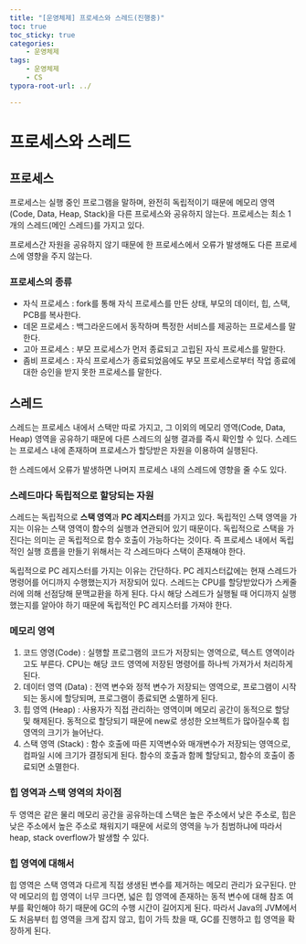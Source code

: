 ```yaml
---
title: "[운영체제] 프로세스와 스레드(진행중)"
toc: true
toc_sticky: true
categories: 
    - 운영체제
tags:
    - 운영체제
    - CS
typora-root-url: ../

---
```


# 프로세스와 스레드

## 프로세스

프로세스는 실행 중인 프로그램을 말하며, 완전히 독립적이기 때문에 메모리 영역(Code, Data, Heap, Stack)을 다른 프로세스와 공유하지 않는다. 프로세스는 최소 1개의 스레드(메인 스레드)를 가지고 있다.

프로세스간 자원을 공유하지 않기 때문에 한 프로세스에서 오류가 발생해도 다른 프로세스에 영향을 주지 않는다.

### 프로세스의 종류

- 자식 프로세스 : fork를 통해 자식 프로세스를 만든 상태, 부모의 데이터, 힙, 스택, PCB를 복사한다.
- 데몬 프로세스 : 백그라운드에서 동작하며 특정한 서비스를 제공하는 프로세스를 말한다.
- 고아 프로세스 : 부모 프로세스가 먼저 종료되고 고립된 자식 프로세스를 말한다.
- 좀비 프로세스 : 자식 프로세스가 종료되었음에도 부모 프로세스로부터 작업 종료에 대한 승인을 받지 못한 프로세스를 말한다.

## 스레드

스레드는 프로세스 내에서 스택만 따로 가지고, 그 이외의 메모리 영역(Code, Data, Heap) 영역을 공유하기 때문에 다른 스레드의 실행 결과를 즉시 확인할 수 있다. 스레드는 프로세스 내에 존재하며 프로세스가 할당받은 자원을 이용하여 실행된다.

한 스레드에서 오류가 발생하면 나머지 프로세스 내의 스레드에 영향을 줄 수도 있다.

### 스레드마다 독립적으로 할당되는 자원

스레드는 독립적으로 **스택 영역**과 **PC 레지스터**를 가지고 있다. 독립적인 스택 영역을 가지는 이유는 스택 영역이 함수의 실행과 연관되어 있기 때문이다. 독립적으로 스택을 가진다는 의미는 곧 독립적으로 함수 호출이 가능하다는 것이다. 즉 프로세스 내에서 독립적인 실행 흐름을 만들기 위해서는 각 스레드마다 스택이 존재해야 한다.

독립적으로 PC 레지스터를 가지는 이유는 간단하다. PC 레지스터값에는 현재 스레드가 명령어를 어디까지 수행했는지가 저장되어 있다. 스레드는 CPU를 할당받았다가 스케줄러에 의해 선점당해 문맥교환을 하게 된다. 다시 해당 스레드가 실행될 때 어디까지 실행했는지를 알아야 하기 때문에 독립적인 PC 레지스터를 가져야 한다.

### 메모리 영역

1. 코드 영영(Code) : 실행할 프로그램의 코드가 저장되는 영역으로, 텍스트 영역이라고도 부른다. CPU는 해당 코드 영역에 저장된 명령어를 하나씩 가져가서 처리하게 된다.
2. 데이터 영역 (Data) : 전역 변수와 정적 변수가 저장되는 영역으로, 프로그램이 시작되는 동시에 할당되며, 프로그램이 종료되면 소멸하게 된다.
3. 힙 영역 (Heap) : 사용자가 직접 관리하는 영역이며 메모리 공간이 동적으로 할당 및 해제된다. 동적으로 할당되기 때문에 new로 생성한 오브젝트가 많아질수록 힙 영역의 크기가 늘어난다.
4. 스택 영역 (Stack) : 함수 호출에 따른 지역변수와 매개변수가 저장되는 영역으로, 컴파일 시에 크기가 결정되게 된다. 함수의 호출과 함께 할당되고, 함수의 호출이 종료되면 소멸한다.

### 힙 영역과 스택 영역의 차이점

두 영역은 같은 물리 메모리 공간을 공유하는데 스택은 높은 주소에서 낮은 주소로, 힙은 낮은 주소에서 높은 주소로 채워지기 때문에 서로의 영역을 누가 침범하냐에 따라서 heap, stack overflow가 발생할 수 있다.



### 힙 영역에 대해서

힙 영역은 스택 영역과 다르게 직접 생생된 변수를 제거하는 메모리 관리가 요구된다. 만약 메모리의 힙 영역이 너무 크다면, 넓은 힙 영역에 존재하는 동적 변수에 대해 참조 여부를 확인해야 하기 때문에 GC의 수행 시간이 길어지게 된다. 따라서 Java의 JVM에서도 처음부터 힙 영역을 크게 잡지 않고, 힙이 가득 찼을 때, GC를 진행하고 힙 영역을 확장하게 된다.